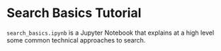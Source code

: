 # Search Basics Tutorial

`search_basics.ipynb` is a Jupyter Notebook that explains at a high level some common technical approaches to search.
